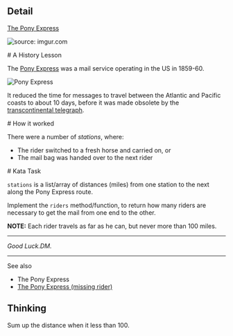 ## Detail

[The Pony Express](https://www.codewars.com/kata/5b18e9e06aefb52e1d0001e9)

![source: imgur.com](https://i.imgur.com/ta6gv1i.png?1)

\# A History Lesson

The [Pony Express](https://en.wikipedia.org/wiki/Pony_Express) was a mail service operating in the US in 1859-60.

![Pony Express](https://i.imgur.com/oEqUjpP.png)

It reduced the time for messages to travel between the Atlantic and Pacific coasts to about 10 days, before it was made obsolete by the [transcontinental telegraph](https://en.wikipedia.org/wiki/First_transcontinental_telegraph).

\# How it worked

There were a number of *stations*, where:

- The rider switched to a fresh horse and carried on, or
- The mail bag was handed over to the next rider

\# Kata Task

`stations` is a list/array of distances (miles) from one station to the next along the Pony Express route.

Implement the `riders` method/function, to return how many riders are necessary to get the mail from one end to the other.

**NOTE:** Each rider travels as far as he can, but never more than 100 miles.

------

*Good Luck.DM.*

------

See also

- The Pony Express
- [The Pony Express (missing rider)](https://www.codewars.com/kata/the-pony-express-missing-rider)

## Thinking

Sum up the distance when it less than 100.
